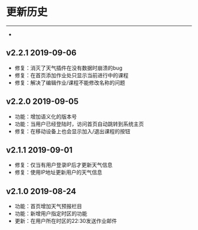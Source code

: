 # 更新历史

--- 

- <!-- -->

## v2.2.1 2019-09-06

- 修复：消灭了天气插件在没有数据时崩溃的bug
- 修复：在首页添加作业处只显示当前进行中的课程
- 修复：解决了编辑作业/课程不能修改名称的问题

## v2.2.0 2019-09-05

- 功能：增加语义化的版本号
- 功能：当用户已经登陆时，访问首页自动跳转到系统主页
- 修复：在移动设备上也会显示加入/退出课程的按钮

## v2.1.1 2019-09-01

- 修复：仅当有用户登录IP后才更新天气信息
- 修复：使用IP地址更新用户的天气信息

## v2.1.0 2019-08-24

- 功能：首页增加天气预报栏目
- 功能：新增用户指定时区的功能
- 更新：在用户所在时区的22:30发送作业邮件

